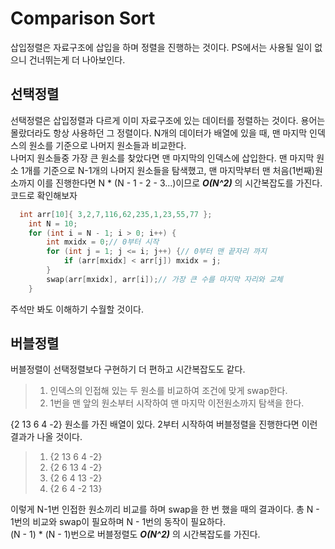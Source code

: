 # Comparison Sort
삽입정렬은 자료구조에 삽입을 하며 정렬을 진행하는 것이다. PS에서는 사용될 일이 없으니 건너뛰는게 더 나아보인다.     
## 선택정렬
선택정렬은 삽입정렬과 다르게 이미 자료구조에 있는 데이터를 정렬하는 것이다.
용어는 몰랐더라도 항상 사용하던 그 정렬이다. N개의 데이터가 배열에 있을 때, 맨 마지막 인덱스의 원소를 기준으로 나머지 원소들과 비교한다.     
나머지 원소들중 가장 큰 원소를 찾았다면 맨 마지막의 인덱스에 삽입한다. 
맨 마지막 원소 1개를 기준으로 N-1개의 나머지 원소들을 탐색했고, 맨 마지막부터 맨 처음(1번째)원소까지 이를 진행한다면 
N * (N - 1 - 2 - 3...)이므로 ***O(N^2)*** 의 시간복잡도를 가진다.     
코드로 확인해보자 
```cpp  
  int arr[10]{ 3,2,7,116,62,235,1,23,55,77 };
	int N = 10;
	for (int i = N - 1; i > 0; i++) {
		int mxidx = 0;// 0부터 시작
		for (int j = 1; j <= i; j++) {// 0부터 맨 끝자리 까지
			if (arr[mxidx] < arr[j]) mxidx = j;
		}
		swap(arr[mxidx], arr[i]);// 가장 큰 수를 마지막 자리와 교체
	}
```      
주석만 봐도 이해하기 수월할 것이다.     
## 버블정렬
버블정렬이 선택정렬보다 구현하기 더 편하고 시간복잡도도 같다.    
> 1. 인덱스의 인접해 있는 두 원소를 비교하여 조건에 맞게 swap한다.
> 2. 1번을 맨 앞의 원소부터 시작하여 맨 마지막 이전원소까지 탐색을 한다.     
      
{2 13 6 4 -2} 원소를 가진 배열이 있다. 2부터 시작하여 버블정렬을 진행한다면 이런 결과가 나올 것이다.       
      
> 1. {2 13 6 4 -2}      
> 2. {2 6 13 4 -2}      
> 3. {2 6 4 13 -2}      
> 4. {2 6 4 -2 13}      
       
이렇게 N-1번 인접한 원소끼리 비교를 하며 swap을 한 번 했을 때의 결과이다. 총 N - 1번의 비교와 swap이 필요하며 N - 1번의 동작이 필요하다.      
(N - 1) * (N - 1)번으로 버블정렬도 ***O(N^2)*** 의 시간복잡도를 가진다.
